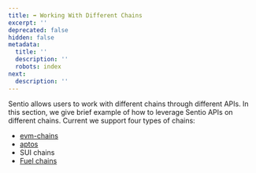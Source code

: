 ```yaml
---
title: ➡ Working With Different Chains
excerpt: ''
deprecated: false
hidden: false
metadata:
  title: ''
  description: ''
  robots: index
next:
  description: ''
---
```

Sentio allows users to work with different chains through different APIs. In this section, we give brief example of how to leverage Sentio APIs on different chains. Current we support four types of chains:

* [evm-chains](evm-chains/ "mention")
* [aptos](aptos/)
* SUI chains
* [Fuel chains](doc:fuel)
